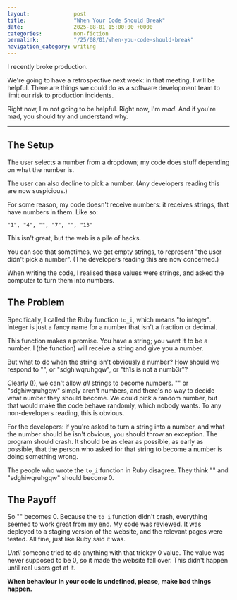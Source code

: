 ```yaml
---
layout: 			 post
title:  			 "When Your Code Should Break"
date:   			 2025-08-01 15:00:00 +0000
categories: 		 non-fiction
permalink:  		 "/25/08/01/when-you-code-should-break"
navigation_category: writing
---
```


I recently broke production.

We're going to have a retrospective next week: in that meeting, I will be helpful. There are things we could do as a software development team to limit our risk to production incidents.

Right now, I'm not going to be helpful. Right now, I'm *mad*. And if you're mad, you should try and understand why.

***
## The Setup

The user selects a number from a dropdown; my code does stuff depending on what the number is.

The user can also decline to pick a number. (Any developers reading this are now suspicious.)

For some reason, my code doesn't receive numbers: it receives strings, that have numbers in them. Like so: 

```
"1", "4", "", "7", "", "13"
```

This isn't great, but the web is a pile of hacks.

You can see that sometimes, we get empty strings, to represent "the user didn't pick a number". (The developers reading this are now concerned.)

When writing the code, I realised these values were strings, and asked the computer to turn them into numbers.

## The Problem

Specifically, I called the Ruby function `to_i`, which means "to integer". Integer is just a fancy name for a number that isn't a fraction or decimal.

This function makes a promise. You have a string; you want it to be a number. I (the function) will receive a string and give you a number.

But what to do when the string isn't obviously a number?  How should we respond to "", or "sdghiwqruhgqw", or "th1s is not a numb3r"?

Clearly (!), we can't allow *all* strings to become numbers. "" or "sdghiwqruhgqw" simply aren't numbers, and there's no way to decide what number they should become. We could pick a random number, but that would make the code behave randomly, which nobody wants. To any non-developers reading, this is obvious.

For the developers: if you're asked to turn a string into a number, and what the number should be isn't obvious, you should throw an exception. The program should crash. It should be as clear as possible, as early as possible, that the person who asked for that string to become a number is doing something wrong.

The people who wrote the `to_i` function in Ruby disagree. They think "" and "sdghiwqruhgqw" should become 0.

## The Payoff

So "" becomes 0. Because the `to_i` function didn't crash, everything seemed to work great from my end. My code was reviewed. It was deployed to a staging version of the website, and the relevant pages were tested. All fine, just like Ruby said it was.

*Until* someone tried to do anything with that tricksy 0 value. The value was never supposed to be 0, so it made the website fall over. This didn't happen until real users got at it.

**When behaviour in your code is undefined, please, make bad things happen.**